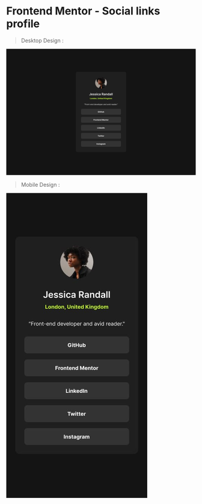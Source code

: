 # Frontend Mentor - Social links profile

> Desktop Design : 

![alt text](image.png)

> Mobile Design : 

![alt text](image-1.png)
